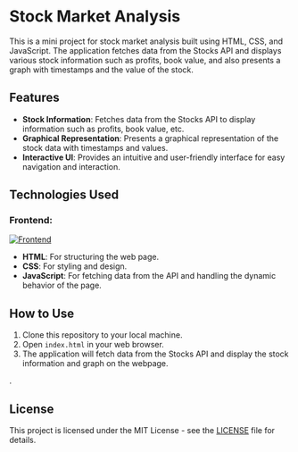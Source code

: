 # Stock Market Analysis

This is a mini project for stock market analysis built using HTML, CSS, and JavaScript. The application fetches data from the Stocks API and displays various stock information such as profits, book value, and also presents a graph with timestamps and the value of the stock.

## Features

- **Stock Information**: Fetches data from the Stocks API to display information such as profits, book value, etc.
- **Graphical Representation**: Presents a graphical representation of the stock data with timestamps and values.
- **Interactive UI**: Provides an intuitive and user-friendly interface for easy navigation and interaction.

## Technologies Used
### Frontend:
[![Frontend](https://skillicons.dev/icons?i=html,css,js)](https://skillicons.dev)
- **HTML**: For structuring the web page.
- **CSS**: For styling and design.
- **JavaScript**: For fetching data from the API and handling the dynamic behavior of the page.

## How to Use

1. Clone this repository to your local machine.
2. Open `index.html` in your web browser.
3. The application will fetch data from the Stocks API and display the stock information and graph on the webpage.

.

## License

This project is licensed under the MIT License - see the [LICENSE](LICENSE) file for details.
